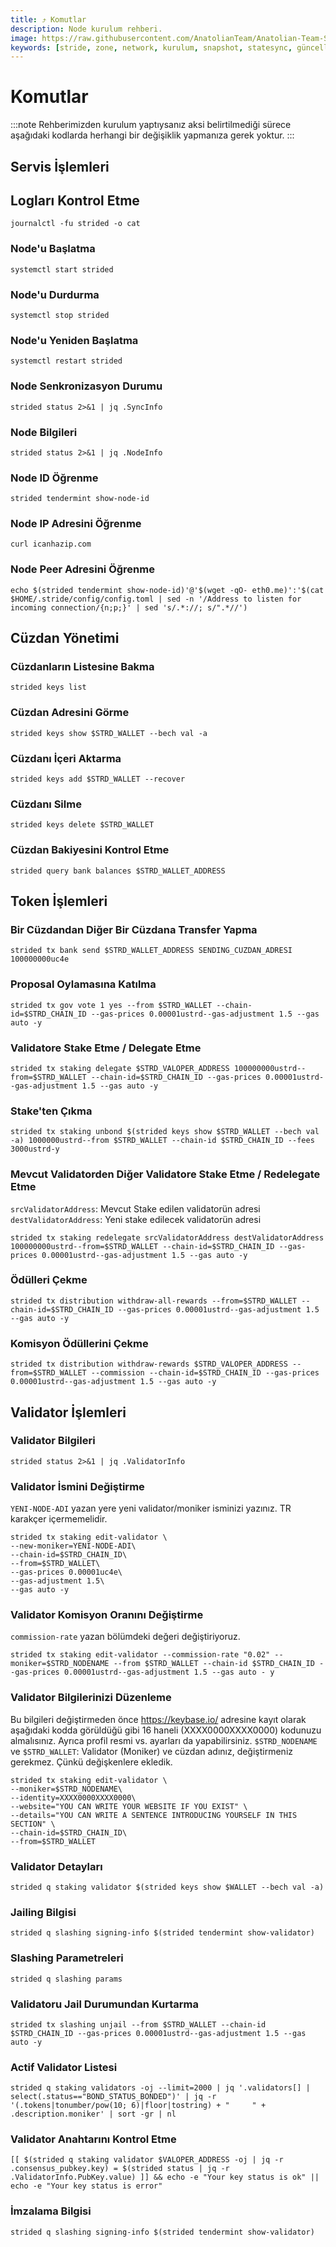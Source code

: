 ```yaml
---
title: ⤴️ Komutlar
description: Node kurulum rehberi.
image: https://raw.githubusercontent.com/AnatolianTeam/Anatolian-Team-Services/main/i18n/tr/docusaurus-plugin-content-docs/current/Mainnet/Cosmos-Ecosystem/stride/img/Stride-Service-Cover.jpg
keywords: [stride, zone, network, kurulum, snapshot, statesync, güncelleme]
---
```


# Komutlar
:::note
Rehberimizden kurulum yaptıysanız aksi belirtilmediği sürece aşağıdaki kodlarda herhangi bir değişiklik yapmanıza gerek yoktur.
:::

## Servis İşlemleri 

## Logları Kontrol Etme 
```
journalctl -fu strided -o cat
```

### Node'u Başlatma
```
systemctl start strided
```

### Node'u Durdurma
```
systemctl stop strided
```

### Node'u Yeniden Başlatma
```
systemctl restart strided
```

### Node Senkronizasyon Durumu
```
strided status 2>&1 | jq .SyncInfo
```

### Node Bilgileri
```
strided status 2>&1 | jq .NodeInfo
```

### Node ID Öğrenme
```
strided tendermint show-node-id
```

### Node IP Adresini Öğrenme
```
curl icanhazip.com
```

### Node Peer Adresini Öğrenme
```
echo $(strided tendermint show-node-id)'@'$(wget -qO- eth0.me)':'$(cat $HOME/.stride/config/config.toml | sed -n '/Address to listen for incoming connection/{n;p;}' | sed 's/.*://; s/".*//')
```

## Cüzdan Yönetimi

### Cüzdanların Listesine Bakma
```
strided keys list
```

### Cüzdan Adresini Görme
```
strided keys show $STRD_WALLET --bech val -a
```

### Cüzdanı İçeri Aktarma
```
strided keys add $STRD_WALLET --recover
```

### Cüzdanı Silme
```
strided keys delete $STRD_WALLET
```

### Cüzdan Bakiyesini Kontrol Etme
```
strided query bank balances $STRD_WALLET_ADDRESS
```

## Token İşlemleri

### Bir Cüzdandan Diğer Bir Cüzdana Transfer Yapma
```
strided tx bank send $STRD_WALLET_ADDRESS SENDING_CUZDAN_ADRESI 100000000uc4e
```

### Proposal Oylamasına Katılma
```
strided tx gov vote 1 yes --from $STRD_WALLET --chain-id=$STRD_CHAIN_ID --gas-prices 0.00001ustrd--gas-adjustment 1.5 --gas auto -y
```

### Validatore Stake Etme / Delegate Etme
```
strided tx staking delegate $STRD_VALOPER_ADDRESS 100000000ustrd--from=$STRD_WALLET --chain-id=$STRD_CHAIN_ID --gas-prices 0.00001ustrd--gas-adjustment 1.5 --gas auto -y
```

### Stake'ten Çıkma
```
strided tx staking unbond $(strided keys show $STRD_WALLET --bech val -a) 1000000ustrd--from $STRD_WALLET --chain-id $STRD_CHAIN_ID --fees 3000ustrd-y
```

### Mevcut Validatorden Diğer Validatore Stake Etme / Redelegate Etme
`srcValidatorAddress`: Mevcut Stake edilen validatorün adresi
`destValidatorAddress`: Yeni stake edilecek validatorün adresi
```
strided tx staking redelegate srcValidatorAddress destValidatorAddress 100000000ustrd--from=$STRD_WALLET --chain-id=$STRD_CHAIN_ID --gas-prices 0.00001ustrd--gas-adjustment 1.5 --gas auto -y
```

### Ödülleri Çekme
```
strided tx distribution withdraw-all-rewards --from=$STRD_WALLET --chain-id=$STRD_CHAIN_ID --gas-prices 0.00001ustrd--gas-adjustment 1.5 --gas auto -y
```

### Komisyon Ödüllerini Çekme
```
strided tx distribution withdraw-rewards $STRD_VALOPER_ADDRESS --from=$STRD_WALLET --commission --chain-id=$STRD_CHAIN_ID --gas-prices 0.00001ustrd--gas-adjustment 1.5 --gas auto -y
```

## Validator İşlemleri

### Validator Bilgileri
```
strided status 2>&1 | jq .ValidatorInfo
```

### Validator İsmini Değiştirme
`YENI-NODE-ADI` yazan yere yeni validator/moniker isminizi yazınız. TR karakçer içermemelidir.
```
strided tx staking edit-validator \
--new-moniker=YENI-NODE-ADI\
--chain-id=$STRD_CHAIN_ID\
--from=$STRD_WALLET\
--gas-prices 0.00001uc4e\
--gas-adjustment 1.5\
--gas auto -y
```

### Validator Komisyon Oranını Değiştirme
`commission-rate` yazan bölümdeki değeri değiştiriyoruz.
```
strided tx staking edit-validator --commission-rate "0.02" --moniker=$STRD_NODENAME --from $STRD_WALLET --chain-id $STRD_CHAIN_ID --gas-prices 0.00001ustrd--gas-adjustment 1.5 --gas auto - y
```

### Validator Bilgilerinizi Düzenleme
Bu bilgileri değiştirmeden önce https://keybase.io/ adresine kayıt olarak aşağıdaki kodda görüldüğü gibi 16 haneli (XXXX0000XXXX0000) kodunuzu almalısınız. Ayrıca profil resmi vs. ayarları da yapabilirsiniz. 
`$STRD_NODENAME` ve `$STRD_WALLET`: Validator (Moniker) ve cüzdan adınız, değiştirmeniz gerekmez. Çünkü değişkenlere ekledik.
```
strided tx staking edit-validator \
--moniker=$STRD_NODENAME\
--identity=XXXX0000XXXX0000\
--website="YOU CAN WRITE YOUR WEBSITE IF YOU EXIST" \
--details="YOU CAN WRITE A SENTENCE INTRODUCING YOURSELF IN THIS SECTION" \
--chain-id=$STRD_CHAIN_ID\
--from=$STRD_WALLET
```

### Validator Detayları
```
strided q staking validator $(strided keys show $WALLET --bech val -a)
```

### Jailing Bilgisi
```
strided q slashing signing-info $(strided tendermint show-validator)
```

### Slashing Parametreleri
```
strided q slashing params
```

### Validatoru Jail Durumundan Kurtarma 
```
strided tx slashing unjail --from $STRD_WALLET --chain-id $STRD_CHAIN_ID --gas-prices 0.00001ustrd--gas-adjustment 1.5 --gas auto -y
```

### Actif Validator Listesi
```
strided q staking validators -oj --limit=2000 | jq '.validators[] | select(.status=="BOND_STATUS_BONDED")' | jq -r '(.tokens|tonumber/pow(10; 6)|floor|tostring) + " 	 " + .description.moniker' | sort -gr | nl
```

### Validator Anahtarını Kontrol Etme
```
[[ $(strided q staking validator $VALOPER_ADDRESS -oj | jq -r .consensus_pubkey.key) = $(strided status | jq -r .ValidatorInfo.PubKey.value) ]] && echo -e "Your key status is ok" || echo -e "Your key status is error"
```

### İmzalama Bilgisi
```
strided q slashing signing-info $(strided tendermint show-validator)
```